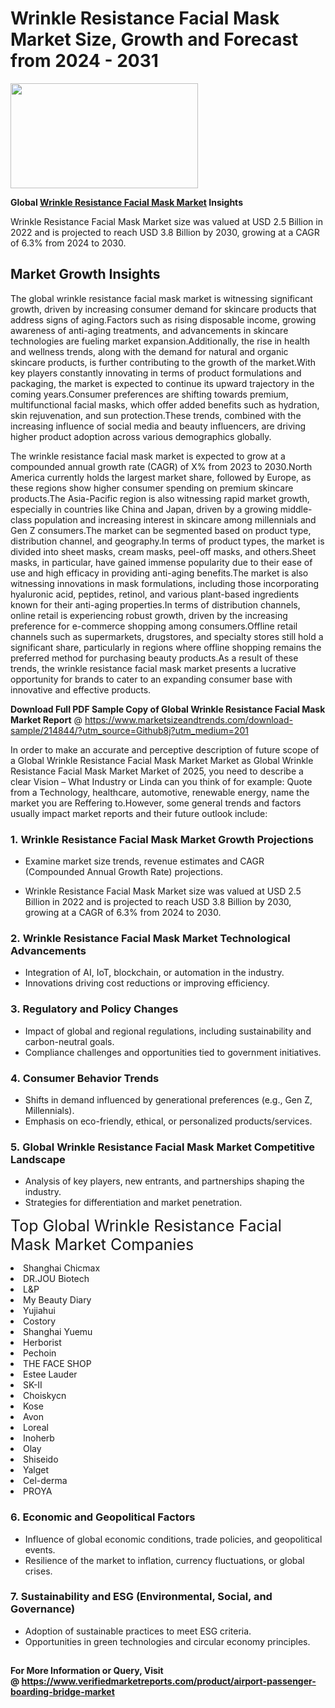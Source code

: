 <H1>Wrinkle Resistance Facial Mask Market Size, Growth and Forecast from 2024 - 2031</H1><img class="aligncenter size-medium wp-image-584254" src="https://thirdeyenews.in/wp-content/uploads/2024/09/Global-Market-Research-300x168.jpeg" alt="" width="300" height="168" /><p><strong>Global&nbsp;<a href="https://www.marketsizeandtrends.com/download-sample/214844/?utm_source=Github8j?utm_medium=201">Wrinkle Resistance Facial Mask Market</a> Insights</strong></p><p>Wrinkle Resistance Facial Mask Market size was valued at USD 2.5 Billion in 2022 and is projected to reach USD 3.8 Billion by 2030, growing at a CAGR of 6.3% from 2024 to 2030.</p><p><h2>Market Growth Insights</h2> <p>The global wrinkle resistance facial mask market is witnessing significant growth, driven by increasing consumer demand for skincare products that address signs of aging.Factors such as rising disposable income, growing awareness of anti-aging treatments, and advancements in skincare technologies are fueling market expansion.Additionally, the rise in health and wellness trends, along with the demand for natural and organic skincare products, is further contributing to the growth of the market.With key players constantly innovating in terms of product formulations and packaging, the market is expected to continue its upward trajectory in the coming years.Consumer preferences are shifting towards premium, multifunctional facial masks, which offer added benefits such as hydration, skin rejuvenation, and sun protection.These trends, combined with the increasing influence of social media and beauty influencers, are driving higher product adoption across various demographics globally.</p> <p>The wrinkle resistance facial mask market is expected to grow at a compounded annual growth rate (CAGR) of X% from 2023 to 2030.North America currently holds the largest market share, followed by Europe, as these regions show higher consumer spending on premium skincare products.The Asia-Pacific region is also witnessing rapid market growth, especially in countries like China and Japan, driven by a growing middle-class population and increasing interest in skincare among millennials and Gen Z consumers.The market can be segmented based on product type, distribution channel, and geography.In terms of product types, the market is divided into sheet masks, cream masks, peel-off masks, and others.Sheet masks, in particular, have gained immense popularity due to their ease of use and high efficacy in providing anti-aging benefits.The market is also witnessing innovations in mask formulations, including those incorporating hyaluronic acid, peptides, retinol, and various plant-based ingredients known for their anti-aging properties.In terms of distribution channels, online retail is experiencing robust growth, driven by the increasing preference for e-commerce shopping among consumers.Offline retail channels such as supermarkets, drugstores, and specialty stores still hold a significant share, particularly in regions where offline shopping remains the preferred method for purchasing beauty products.As a result of these trends, the wrinkle resistance facial mask market presents a lucrative opportunity for brands to cater to an expanding consumer base with innovative and effective products.</p><p><span class=""><strong>Download Full PDF Sample Copy of Global Wrinkle Resistance Facial Mask Market Report</strong> @ <a href="https://www.marketsizeandtrends.com/download-sample/214844/?utm_source=Github8j?utm_medium=201" target="_blank">https://www.marketsizeandtrends.com/download-sample/214844/?utm_source=Github8j?utm_medium=201</a></span></p><p>In order to make an accurate and perceptive description of future scope of a Global&nbsp;Wrinkle Resistance Facial Mask Market Market as Global&nbsp;Wrinkle Resistance Facial Mask Market Market of 2025, you need to describe a clear Vision &ndash; What Industry or Linda can you think of for example: Quote from a Technology, healthcare, automotive, renewable energy, name the market you are Reffering to.However, some general trends and factors usually impact market reports and their future outlook include:</p><h3>1.&nbsp;<strong>Wrinkle Resistance Facial Mask Market Growth Projections</strong></h3><ul><li>Examine market size trends, revenue estimates and CAGR (Compounded Annual Growth Rate) projections.</li><li><p>Wrinkle Resistance Facial Mask Market size was valued at USD 2.5 Billion in 2022 and is projected to reach USD 3.8 Billion by 2030, growing at a CAGR of 6.3% from 2024 to 2030.</p></li></ul><h3>2.&nbsp;<strong>Wrinkle Resistance Facial Mask Market Technological Advancements</strong></h3><ul><li>Integration of AI, IoT, blockchain, or automation in the industry.</li><li>Innovations driving cost reductions or improving efficiency.</li></ul><h3>3.&nbsp;<strong>Regulatory and Policy Changes</strong></h3><ul><li>Impact of global and regional regulations, including sustainability and carbon-neutral goals.</li><li>Compliance challenges and opportunities tied to government initiatives.</li></ul><h3>4.&nbsp;<strong>Consumer Behavior Trends</strong></h3><ul><li>Shifts in demand influenced by generational preferences (e.g., Gen Z, Millennials).</li><li>Emphasis on eco-friendly, ethical, or personalized products/services.</li></ul><h3>5.&nbsp;<strong>Global Wrinkle Resistance Facial Mask Market Competitive Landscape</strong></h3><ul><li>Analysis of key players, new entrants, and partnerships shaping the industry.</li><li>Strategies for differentiation and market penetration.</li></ul><p data-pm-slice="1 1 []"><span style="color: inherit; font-family: inherit; font-size: 25px;">Top Global Wrinkle Resistance Facial Mask Market Companies</span></p><div class="" data-test-id=""><p><li>Shanghai Chicmax</li><li> DR.JOU Biotech</li><li> L&P</li><li> My Beauty Diary</li><li> Yujiahui</li><li> Costory</li><li> Shanghai Yuemu</li><li> Herborist</li><li> Pechoin</li><li> THE FACE SHOP</li><li> Estee Lauder</li><li> SK-II</li><li> Choiskycn</li><li> Kose</li><li> Avon</li><li> Loreal</li><li> Inoherb</li><li> Olay</li><li> Shiseido</li><li> Yalget</li><li> Cel-derma</li><li> PROYA</li></p></div><h3>6.&nbsp;<strong>Economic and Geopolitical Factors</strong></h3><ul><li>Influence of global economic conditions, trade policies, and geopolitical events.</li><li>Resilience of the market to inflation, currency fluctuations, or global crises.</li></ul><h3>7.&nbsp;<strong>Sustainability and ESG (Environmental, Social, and Governance)</strong></h3><ul><li>Adoption of sustainable practices to meet ESG criteria.</li><li>Opportunities in green technologies and circular economy principles.</li></ul><h2><strong style="font-size: 14px;">For More Information or Query, Visit @&nbsp;</strong><a style="background-color: #ffffff; font-size: 14px;" href="https://www.marketsizeandtrends.com/report/wrinkle-resistance-facial-mask-market/" target="_blank">https://www.verifiedmarketreports.com/product/airport-passenger-boarding-bridge-market</a></h2>